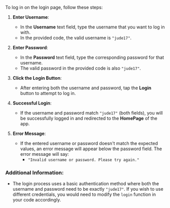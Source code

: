 To log in on the login page, follow these steps:

1. **Enter Username**: 
   - In the **Username** text field, type the username that you want to log in with.
   - In the provided code, the valid username is `"jude17"`.

2. **Enter Password**:
   - In the **Password** text field, type the corresponding password for that username.
   - The valid password in the provided code is also `"jude17"`.

3. **Click the Login Button**:
   - After entering both the username and password, tap the **Login** button to attempt to log in.

4. **Successful Login**:
   - If the username and password match `"jude17"` (both fields), you will be successfully logged in and redirected to the **HomePage** of the app.

5. **Error Message**:
   - If the entered username or password doesn't match the expected values, an error message will appear below the password field. The error message will say:
     - `"Invalid username or password. Please try again."`

### Additional Information:
- The login process uses a basic authentication method where both the username and password need to be exactly `"jude17"`. If you wish to use different credentials, you would need to modify the `login` function in your code accordingly.

